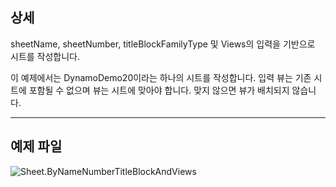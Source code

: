 ## 상세
sheetName, sheetNumber, titleBlockFamilyType 및 Views의 입력을 기반으로 시트를 작성합니다.

이 예제에서는 DynamoDemo20이라는 하나의 시트를 작성합니다. 입력 뷰는 기존 시트에 포함될 수 없으며 뷰는 시트에 맞아야 합니다. 맞지 않으면 뷰가 배치되지 않습니다.

___
## 예제 파일

![Sheet.ByNameNumberTitleBlockAndViews](./Revit.Elements.Views.Sheet.ByNameNumberTitleBlockAndViews_img.jpg)
